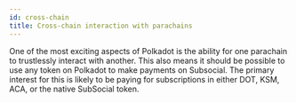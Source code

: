 ```yaml
---
id: cross-chain
title: Cross-chain interaction with parachains
---
```


One of the most exciting aspects of Polkadot is the ability for one parachain to trustlessly
interact with another. This also means it should be possible to use any token on Polkadot to
make payments on Subsocial. The primary interest for this is likely to be paying for subscriptions
in either DOT, KSM, ACA, or the native SubSocial token.